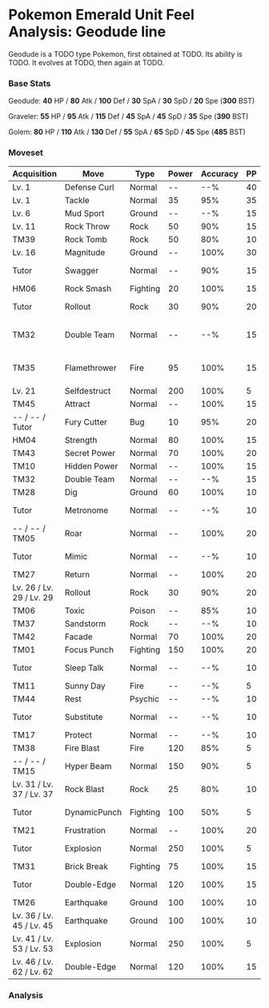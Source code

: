 # Pokemon Emerald Unit Feel Analysis: Geodude line

Geodude is a TODO type Pokemon, first obtained at TODO. Its ability is TODO. It evolves at TODO, then again at TODO.

### Base Stats

Geodude: **40** HP / **80** Atk / **100** Def / **30** SpA / **30** SpD / **20** Spe (**300** BST)

Graveler: **55** HP / **95** Atk / **115** Def / **45** SpA / **45** SpD / **35** Spe (**390** BST)

Golem: **80** HP / **110** Atk / **130** Def / **55** SpA / **65** SpD / **45** Spe (**485** BST)

### Moveset

|Acquisition             |Move        |Type    |Power|Accuracy|PP |Notes                    |
|---                     |---         |---     |---  |---     |---|---                      |
|Lv. 1                   |Defense Curl|Normal  |--   |--%     |40 |                         |
|Lv. 1                   |Tackle      |Normal  |35   |95%     |35 |                         |
|Lv. 6                   |Mud Sport   |Ground  |--   |--%     |15 |                         |
|Lv. 11                  |Rock Throw  |Rock    |50   |90%     |15 |                         |
|TM39                    |Rock Tomb   |Rock    |50   |80%     |10 |                         |
|Lv. 16                  |Magnitude   |Ground  |--   |100%    |30 |                         |
|Tutor                   |Swagger     |Normal  |--   |90%     |15 |Emerald only             |
|HM06                    |Rock Smash  |Fighting|20   |100%    |15 |                         |
|Tutor                   |Rollout     |Rock    |30   |90%     |20 |Emerald only             |
|TM32                    |Double Team |Normal  |--   |--%     |15 |Buy at Game Corner       |
|TM35                    |Flamethrower|Fire    |95   |100%    |15 |Buy at Game Corner       |
|Lv. 21                  |Selfdestruct|Normal  |200  |100%    |5  |                         |
|TM45                    |Attract     |Normal  |--   |100%    |15 |                         |
|-- / -- / Tutor         |Fury Cutter |Bug     |10   |95%     |20 |Emerald only             |
|HM04                    |Strength    |Normal  |80   |100%    |15 |                         |
|TM43                    |Secret Power|Normal  |70   |100%    |20 |                         |
|TM10                    |Hidden Power|Normal  |--   |100%    |15 |                         |
|TM32                    |Double Team |Normal  |--   |--%     |15 |                         |
|TM28                    |Dig         |Ground  |60   |100%    |10 |                         |
|Tutor                   |Metronome   |Normal  |--   |--%     |10 |Emerald only             |
|-- / -- / TM05          |Roar        |Normal  |--   |100%    |20 |                         |
|Tutor                   |Mimic       |Normal  |--   |--%     |10 |Emerald only             |
|TM27                    |Return      |Normal  |--   |100%    |20 |                         |
|Lv. 26 / Lv. 29 / Lv. 29|Rollout     |Rock    |30   |90%     |20 |                         |
|TM06                    |Toxic       |Poison  |--   |85%     |10 |                         |
|TM37                    |Sandstorm   |Rock    |--   |--%     |10 |                         |
|TM42                    |Facade      |Normal  |70   |100%    |20 |                         |
|TM01                    |Focus Punch |Fighting|150  |100%    |20 |                         |
|Tutor                   |Sleep Talk  |Normal  |--   |--%     |10 |Emerald only             |
|TM11                    |Sunny Day   |Fire    |--   |--%     |5  |                         |
|TM44                    |Rest        |Psychic |--   |--%     |10 |                         |
|Tutor                   |Substitute  |Normal  |--   |--%     |10 |Emerald only             |
|TM17                    |Protect     |Normal  |--   |--%     |10 |                         |
|TM38                    |Fire Blast  |Fire    |120  |85%     |5  |                         |
|-- / -- / TM15          |Hyper Beam  |Normal  |150  |90%     |5  |                         |
|Lv. 31 / Lv. 37 / Lv. 37|Rock Blast  |Rock    |25   |80%     |10 |                         |
|Tutor                   |DynamicPunch|Fighting|100  |50%     |5  |Emerald only             |
|TM21                    |Frustration |Normal  |--   |100%    |20 |                         |
|Tutor                   |Explosion   |Normal  |250  |100%    |5  |Emerald only             |
|TM31                    |Brick Break |Fighting|75   |100%    |15 |                         |
|Tutor                   |Double-Edge |Normal  |120  |100%    |15 |Emerald only             |
|TM26                    |Earthquake  |Ground  |100  |100%    |10 |                         |
|Lv. 36 / Lv. 45 / Lv. 45|Earthquake  |Ground  |100  |100%    |10 |                         |
|Lv. 41 / Lv. 53 / Lv. 53|Explosion   |Normal  |250  |100%    |5  |                         |
|Lv. 46 / Lv. 62 / Lv. 62|Double-Edge |Normal  |120  |100%    |15 |                         |

### Analysis